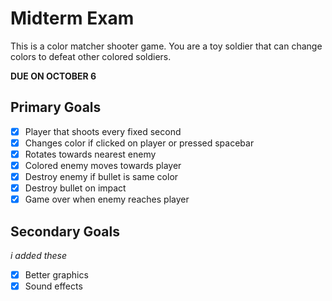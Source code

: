 # Midterm Exam

This is a color matcher shooter game. You are a toy soldier that can change colors to defeat other colored soldiers.

**DUE ON OCTOBER 6**

## Primary Goals

-  [x] Player that shoots every fixed second
-  [x] Changes color if clicked on player or pressed spacebar
-  [x] Rotates towards nearest enemy
-  [x] Colored enemy moves towards player
-  [x] Destroy enemy if bullet is same color
-  [x] Destroy bullet on impact
-  [x] Game over when enemy reaches player

## Secondary Goals

_i added these_

-  [x] Better graphics
-  [x] Sound effects
